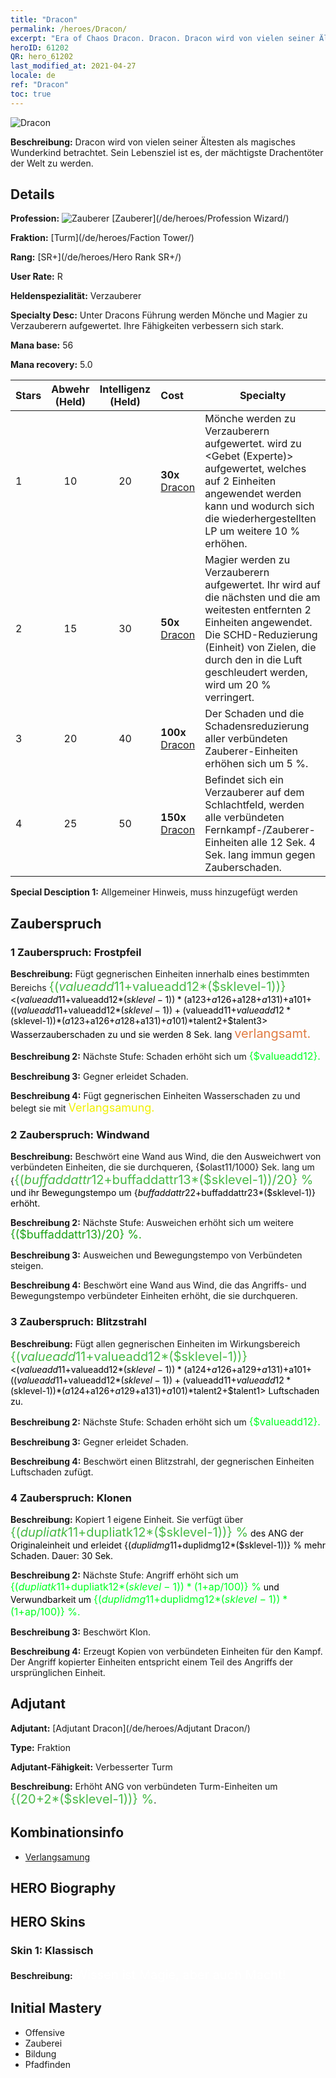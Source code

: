 ```yaml
---
title: "Dracon"
permalink: /heroes/Dracon/
excerpt: "Era of Chaos Dracon. Dracon. Dracon wird von vielen seiner Ältesten als magisches Wunderkind betrachtet. Sein Lebensziel ist es, der mächtigste Drachentöter der Welt zu werden."
heroID: 61202
QR: hero_61202
last_modified_at: 2021-04-27
locale: de
ref: "Dracon"
toc: true
---
```

  ![Dracon](/images/h/h_Dracon.jpg)

 **Beschreibung:** Dracon wird von vielen seiner Ältesten als magisches Wunderkind betrachtet. Sein Lebensziel ist es, der mächtigste Drachentöter der Welt zu werden.
## Details
 **Profession:** ![Zauberer](/images/h/h_prof_15.png)  [Zauberer](/de/heroes/Profession Wizard/)

 **Fraktion:** [Turm](/de/heroes/Faction Tower/)

 **Rang:** [SR+](/de/heroes/Hero Rank SR+/)

 **User Rate:** R

 **Heldenspezialität:** Verzauberer

 **Specialty Desc:** Unter Dracons Führung werden Mönche und Magier zu Verzauberern aufgewertet. Ihre Fähigkeiten verbessern sich stark.

 **Mana base:** 56

 **Mana recovery:** 5.0


  | Stars | Abwehr (Held) | Intelligenz (Held) | Cost |     Specialty     |
  |---------|:---------------:|:---------------:|:--|--------------------|
  |    1    | 10 | 20 | **30x** [Dracon](/ItemsDE/her_387/) | Mönche werden zu Verzauberern aufgewertet. <Gebet> wird zu <Gebet (Experte)> aufgewertet, welches auf 2 Einheiten angewendet werden kann und wodurch sich die wiederhergestellten LP um weitere 10 % erhöhen. |
  |    2    | 15 | 30 | **50x** [Dracon](/ItemsDE/her_387/) | Magier werden zu Verzauberern aufgewertet. Ihr <Orkan> wird auf die nächsten und die am weitesten entfernten 2 Einheiten angewendet. Die SCHD-Reduzierung (Einheit) von Zielen, die durch den <Wirbelsturm> in die Luft geschleudert werden, wird um 20 % verringert. |
  |    3    | 20 | 40 | **100x** [Dracon](/ItemsDE/her_387/) | Der Schaden und die Schadensreduzierung aller verbündeten Zauberer-Einheiten erhöhen sich um 5 %. |
  |    4    | 25 | 50 | **150x** [Dracon](/ItemsDE/her_387/) | Befindet sich ein Verzauberer auf dem Schlachtfeld, werden alle verbündeten Fernkampf-/Zauberer-Einheiten alle 12 Sek. 4 Sek. lang immun gegen Zauberschaden. |

 **Special Desciption 1:** Allgemeiner Hinweis, muss hinzugefügt werden

## Zauberspruch
### 1 Zauberspruch: Frostpfeil
 **Beschreibung:** Fügt gegnerischen Einheiten innerhalb eines bestimmten Bereichs <span style="color: #48b946;font-size:20px">{($valueadd11+$valueadd12*($sklevel-1))}</span><span style="color: black"><($valueadd11+$valueadd12*($sklevel-1))*($a123+$a126+$a128+$a131)+$a101+(($valueadd11+$valueadd12*($sklevel-1))+($valueadd11+$valueadd12*($sklevel-1))*($a123+$a126+$a128+$a131)+$a101)*$talent2+$talent3> Wasserzauberschaden zu und sie werden 8 Sek. lang <span style="color: #e07c44;font-size:20px">verlangsamt.</span><span style="color: black">

 **Beschreibung 2:** Nächste Stufe: Schaden erhöht sich um <span style="color: #00ff22;font-size:16px">{$valueadd12}.</span><span style="color: black">

 **Beschreibung 3:** Gegner erleidet Schaden.

 **Beschreibung 4:** Fügt gegnerischen Einheiten Wasserschaden zu und belegt sie mit <span style="color: #f0f000;font-size:18px">Verlangsamung.</span><span style="color: black">

### 2 Zauberspruch: Windwand
 **Beschreibung:** Beschwört eine Wand aus Wind, die den Ausweichwert von verbündeten Einheiten, die sie durchqueren, {$olast11/1000} Sek. lang um {<span style="color: #48b946;font-size:20px">{($buffaddattr12+$buffaddattr13*($sklevel-1))/20} %</span><span style="color: black"> und ihr Bewegungstempo um {$buffaddattr22+$buffaddattr23*($sklevel-1)} erhöht.

 **Beschreibung 2:** Nächste Stufe: Ausweichen erhöht sich um weitere <span style="color: #1ca216;font-size:18px">{($buffaddattr13)/20} %.</span><span style="color: black">

 **Beschreibung 3:** Ausweichen und Bewegungstempo von Verbündeten steigen.

 **Beschreibung 4:** Beschwört eine Wand aus Wind, die das Angriffs- und Bewegungstempo verbündeter Einheiten erhöht, die sie durchqueren.

### 3 Zauberspruch: Blitzstrahl
 **Beschreibung:** Fügt allen gegnerischen Einheiten im Wirkungsbereich <span style="color: #48b946;font-size:20px">{($valueadd11+$valueadd12*($sklevel-1))}</span><span style="color: black"><($valueadd11+$valueadd12*($sklevel-1))*($a124+$a126+$a129+$a131)+$a101+(($valueadd11+$valueadd12*($sklevel-1))+($valueadd11+$valueadd12*($sklevel-1))*($a124+$a126+$a129+$a131)+$a101)*$talent2+$talent1> Luftschaden zu.

 **Beschreibung 2:** Nächste Stufe: Schaden erhöht sich um <span style="color: #00ff22;font-size:16px">{$valueadd12}.</span><span style="color: black">

 **Beschreibung 3:** Gegner erleidet Schaden.

 **Beschreibung 4:** Beschwört einen Blitzstrahl, der gegnerischen Einheiten Luftschaden zufügt.

### 4 Zauberspruch: Klonen
 **Beschreibung:** Kopiert 1 eigene Einheit. Sie verfügt über <span style="color: #48b946;font-size:20px">{($dupliatk11+$dupliatk12*($sklevel-1))} %</span><span style="color: black"> des ANG der Originaleinheit und erleidet {($duplidmg11+$duplidmg12*($sklevel-1))} % mehr Schaden. Dauer: 30 Sek.

 **Beschreibung 2:** Nächste Stufe: Angriff erhöht sich um <span style="color: #00ff22;font-size:16px">{($dupliatk11+$dupliatk12*($sklevel-1))*(1+$ap/100)} %</span><span style="color: black"> und Verwundbarkeit um <span style="color: #00ff22;font-size:16px">{($duplidmg11+$duplidmg12*($sklevel-1))*(1+$ap/100)} %.</span><span style="color: black">

 **Beschreibung 3:** Beschwört Klon.

 **Beschreibung 4:** Erzeugt Kopien von verbündeten Einheiten für den Kampf. Der Angriff kopierter Einheiten entspricht einem Teil des Angriffs der ursprünglichen Einheit.


## Adjutant

 **Adjutant:**  [Adjutant Dracon](/de/heroes/Adjutant Dracon/) 

 **Type:**  Fraktion 

 **Adjutant-Fähigkeit:**  Verbesserter Turm 

 **Beschreibung:** Erhöht ANG von verbündeten Turm-Einheiten um <span style="color: #48b946;font-size:20px">{(20+2*($sklevel-1))} %</span><span style="color: black">.

## Kombinationsinfo

* [Verlangsamung](/de/combination/Verlangsamung/) 

## HERO Biography

## HERO Skins
### Skin 1: **Klassisch**

 **Beschreibung:** <span style="color: #ffffff;font-size:20px">Wissen ist Magie, aber auch Macht!</span>



## Initial Mastery
   - Offensive
   - Zauberei
   - Bildung
   - Pfadfinden
